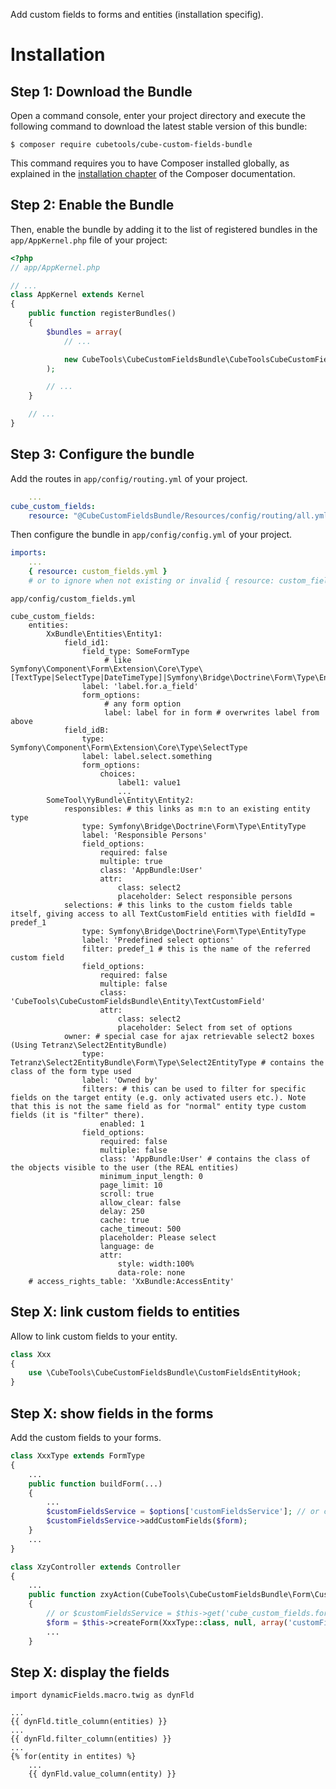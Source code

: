 Add custom fields to forms and entities (installation specifig).

Installation
============

Step 1: Download the Bundle
---------------------------

Open a command console, enter your project directory and execute the
following command to download the latest stable version of this bundle:

```console
$ composer require cubetools/cube-custom-fields-bundle
```

This command requires you to have Composer installed globally, as explained
in the [installation chapter](https://getcomposer.org/doc/00-intro.md)
of the Composer documentation.

Step 2: Enable the Bundle
-------------------------

Then, enable the bundle by adding it to the list of registered bundles
in the `app/AppKernel.php` file of your project:

```php
<?php
// app/AppKernel.php

// ...
class AppKernel extends Kernel
{
    public function registerBundles()
    {
        $bundles = array(
            // ...

            new CubeTools\CubeCustomFieldsBundle\CubeToolsCubeCustomFieldsBundle(),
        );

        // ...
    }

    // ...
}
```

Step 3: Configure the bundle
----------------------------

Add the routes in `app/config/routing.yml` of your project.

```yaml
    ...
cube_custom_fields:
    resource: "@CubeCustomFieldsBundle/Resources/config/routing/all.yml"
```

Then configure the bundle in `app/config/config.yml` of your project.

```yaml
imports:
    ...
    { resource: custom_fields.yml }
    # or to ignore when not existing or invalid { resource: custom_fields.yml, ignore_errors: true }
```

`app/config/custom_fields.yml`
```yaml:
cube_custom_fields:
    entities:
        XxBundle\Entities\Entity1:
            field_id1:
                field_type: SomeFormType
                     # like Symfony\Component\Form\Extension\Core\Type\[TextType|SelectType|DateTimeType]|Symfony\Bridge\Doctrine\Form\Type\EntityType]
                label: 'label.for.a_field'
                form_options:
                     # any form option
                     label: label for in form # overwrites label from above
            field_idB:
                type: Symfony\Component\Form\Extension\Core\Type\SelectType
                label: label.select.something
                form_options:
                    choices:
                        label1: value1
                        ...
        SomeTool\YyBundle\Entity\Entity2:
            responsibles: # this links as m:n to an existing entity type
                type: Symfony\Bridge\Doctrine\Form\Type\EntityType
                label: 'Responsible Persons'
                field_options:
                    required: false
                    multiple: true
                    class: 'AppBundle:User'
                    attr:
                        class: select2
                        placeholder: Select responsible persons
            selections: # this links to the custom fields table itself, giving access to all TextCustomField entities with fieldId = predef_1
                type: Symfony\Bridge\Doctrine\Form\Type\EntityType
                label: 'Predefined select options'
                filter: predef_1 # this is the name of the referred custom field
                field_options:
                    required: false
                    multiple: false
                    class: 'CubeTools\CubeCustomFieldsBundle\Entity\TextCustomField'
                    attr:
                        class: select2
                        placeholder: Select from set of options
            owner: # special case for ajax retrievable select2 boxes (Using Tetranz\Select2EntityBundle)
                type: Tetranz\Select2EntityBundle\Form\Type\Select2EntityType # contains the class of the form type used
                label: 'Owned by'
                filters: # this can be used to filter for specific fields on the target entity (e.g. only activated users etc.). Note that this is not the same field as for "normal" entity type custom fields (it is "filter" there).
                    enabled: 1
                field_options:
                    required: false
                    multiple: false
                    class: 'AppBundle:User' # contains the class of the objects visible to the user (the REAL entities)
                    minimum_input_length: 0
                    page_limit: 10
                    scroll: true
                    allow_clear: false
                    delay: 250
                    cache: true
                    cache_timeout: 500
                    placeholder: Please select
                    language: de
                    attr:
                        style: width:100%
                        data-role: none
    # access_rights_table: 'XxBundle:AccessEntity'
```

Step X: link custom fields to entities
--------------------------------------
Allow to link custom fields to your entity.
```php
class Xxx
{
    use \CubeTools\CubeCustomFieldsBundle\CustomFieldsEntityHook;
}
```

Step X: show fields in the forms
--------------------------------
Add the custom fields to your forms.
```php
class XxxType extends FormType
{
    ...
    public function buildForm(...)
    {
        ...
        $customFieldsService = $options['customFieldsService']; // or configure your form as a service
        $customFieldsService->addCustomFields($form);
    }
    ...
}

class XzyController extends Controller
{
    ...
    public function zxyAction(CubeTools\CubeCustomFieldsBundle\Form\CustomFieldsFormService $customFieldsService)
    {
        // or $customFieldsService = $this->get('cube_custom_fields.form_fields');
        $form = $this->createForm(XxxType::class, null, array('customFieldsService' => $customFieldsService;
        ...
    }
```

Step X: display the fields
--------------------------

```twig
import dynamicFields.macro.twig as dynFld

...
{{ dynFld.title_column(entities) }}
...
{{ dynFld.filter_column(entities) }}
...
{% for(entity in entites) %}
    ...
    {{ dynFld.value_column(entity) }}
```
